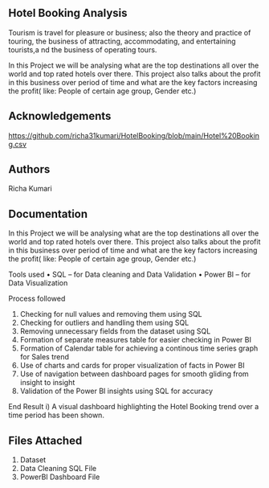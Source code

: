 
## Hotel Booking Analysis

Tourism is travel for pleasure or business; also the theory and practice of touring, the business of attracting, accommodating, and entertaining tourists,a nd the business of operating tours.

In this Project we will be analysing what are the top destinations all over the world and top rated hotels over there. This project also talks about the profit in this business over period of time and what are the key factors increasing the profit( like: People of certain age group, Gender etc.)

## Acknowledgements

 

 https://github.com/richa31kumari/HotelBooking/blob/main/Hotel%20Booking.csv 

## Authors

Richa Kumari
## Documentation

In this Project we will be analysing what are the top destinations all over the world and top rated hotels over there. This project also talks about the profit in this business over period of time and what are the key factors increasing the profit( like: People of certain age group, Gender etc.)

Tools used • SQL – for Data cleaning and Data Validation • Power BI – for Data Visualization

Process followed

1. Checking for null values and removing them using SQL 
2. Checking for outliers and handling them using SQL 
3. Removing unnecessary fields from the dataset using SQL 
4. Formation of separate measures table for easier checking in Power BI 
5. Formation of Calendar table for achieving a continous time series graph for Sales trend 
6. Use of charts and cards for proper visualization of facts in Power BI 
7. Use of navigation between dashboard pages for smooth gliding from insight to insight 
8. Validation of the Power BI insights using SQL for accuracy

End Result i) A visual dashboard highlighting the Hotel Booking trend over a time period has been shown.
## Files Attached

1. Dataset
2. Data Cleaning SQL File
3. PowerBI Dashboard File
